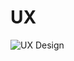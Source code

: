 # UX
![UX Design](https://cdn.dribbble.com/users/702789/screenshots/7916042/media/8d97eff66087310713663880315bf51c.png)
